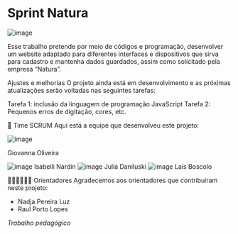 # Sprint Natura

![image](https://github.com/user-attachments/assets/3d5887cf-03a5-49e9-a06b-a98c5fe038f1)

Esse trabalho pretende por meio de códigos e programação, desenvolver um website adaptado para diferentes interfaces e dispositivos que sirva para cadastro e mantenha dados guardados, assim como solicitado pela empresa “Natura”. 


Ajustes e melhorias
O projeto ainda está em desenvolvimento e as próximas atualizações serão voltadas nas seguintes tarefas:

 Tarefa 1: inclusão da linguagem de programação JavaScript
 Tarefa 2: Pequenos erros de digitação, cores, etc.

 🤝 Time SCRUM
Aqui está a equipe que desenvolveu este projeto:

![image](https://github.com/user-attachments/assets/5ae087d0-af12-4bf8-a9b6-a5f6567513f6)

Giovanna Oliveira

![image](https://github.com/user-attachments/assets/4a6f2da5-b54d-4247-81fc-d8a36d809ecd)
Isabelli Nardin
![image](https://github.com/user-attachments/assets/1dbe1d56-57b6-4e6b-bf24-c63f2c9d6760)
Julia Daniluski 
![image](https://github.com/user-attachments/assets/c5b37384-a981-4c0b-870c-523ffe0292bb)
Laís Boscolo 


🧙🏽‍♂️👩🏻‍💻 Orientadores
Agradecemos aos orientadores que contribuiram neste projeto:


* Nadja Pereira Luz
* Raul Porto Lopes


*Trabalho pedagógico*
